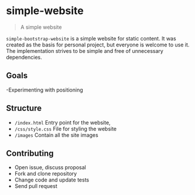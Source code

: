 # simple-website

> A simple website

`simple-bootstrap-website` is a simple website for static content.
It was created as the basis for personal project, but everyone is welcome to use it.
The implementation strives to be simple and free of unnecessary dependencies.

## Goals

-Experimenting with positioning

## Structure

- `/index.html` Entry point for the website,
- `/css/style.css` File for styling the website
- `/images` Contain all the site images

## Contributing

- Open issue, discuss proposal
- Fork and clone repository
- Change code and update tests
- Send pull request
